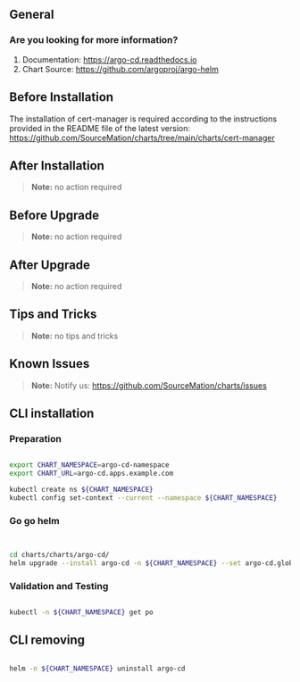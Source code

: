 ## General

### Are you looking for more information?

1. Documentation: https://argo-cd.readthedocs.io 
2. Chart Source: https://github.com/argoproj/argo-helm 

## Before Installation

The installation of cert-manager is required according to the instructions
provided in the README file of the latest version:
https://github.com/SourceMation/charts/tree/main/charts/cert-manager

## After Installation

> **Note:**
> no action required

## Before Upgrade

> **Note:**
> no action required

## After Upgrade

> **Note:**
> no action required

## Tips and Tricks

> **Note:**
> no tips and tricks

## Known Issues

> **Note:**
> Notify us: https://github.com/SourceMation/charts/issues

## CLI installation

### Preparation

```bash

export CHART_NAMESPACE=argo-cd-namespace
export CHART_URL=argo-cd.apps.example.com

kubectl create ns ${CHART_NAMESPACE}
kubectl config set-context --current --namespace ${CHART_NAMESPACE}

```

### Go go helm

``` bash


cd charts/charts/argo-cd/
helm upgrade --install argo-cd -n ${CHART_NAMESPACE} --set argo-cd.global.domain="${CHART_URL}" .

```

### Validation and Testing

```bash

kubectl -n ${CHART_NAMESPACE} get po

```

## CLI removing

```bash

helm -n ${CHART_NAMESPACE} uninstall argo-cd


```

